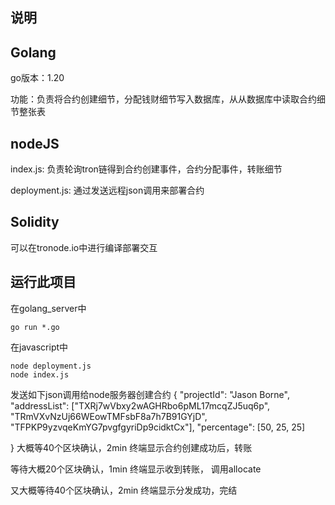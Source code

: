 ## 说明

## Golang

go版本：1.20

功能：负责将合约创建细节，分配钱财细节写入数据库，从从数据库中读取合约细节整张表

## nodeJS

index.js: 负责轮询tron链得到合约创建事件，合约分配事件，转账细节

deployment.js: 通过发送远程json调用来部署合约

## Solidity

可以在tronode.io中进行编译部署交互

## 运行此项目

在golang_server中

```
go run *.go
```

在javascript中

```
node deployment.js
node index.js
```

发送如下json调用给node服务器创建合约
{
	"projectId": "Jason Borne",
	"addressList": ["TXRj7wVbxy2wAGHRbo6pML17mcqZJ5uq6p", "TRmVXvNzUj66WEowTMFsbF8a7h7B91GYjD",
"TFPKP9yzvqeKmYG7pvgfgyriDp9cidktCx"],
 	"percentage": [50, 25, 25] 

}
大概等40个区块确认，2min
终端显示合约创建成功后，转账

等待大概20个区块确认，1min
终端显示收到转账， 调用allocate

又大概等待40个区块确认，2min
终端显示分发成功，完结

